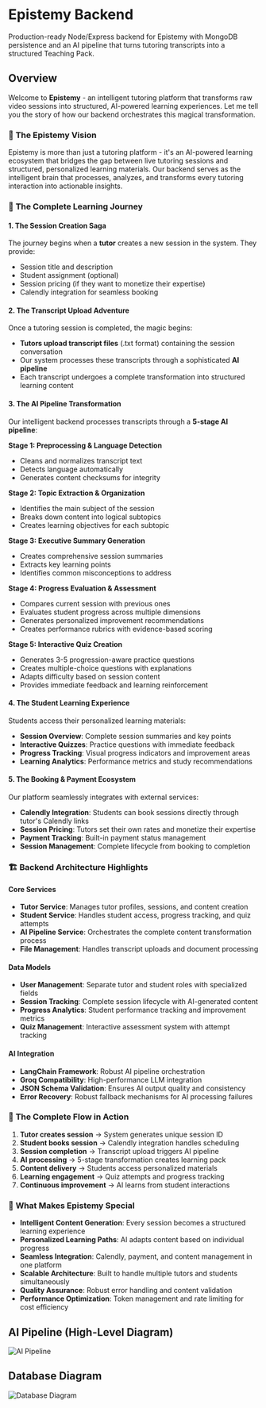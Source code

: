 # Epistemy Backend

Production-ready Node/Express backend for Epistemy with MongoDB persistence and an AI pipeline that turns tutoring transcripts into a structured Teaching Pack.

## Overview

Welcome to **Epistemy** - an intelligent tutoring platform that transforms raw video sessions into structured, AI-powered learning experiences. Let me tell you the story of how our backend orchestrates this magical transformation.

### 🎯 **The Epistemy Vision**

Epistemy is more than just a tutoring platform - it's an AI-powered learning ecosystem that bridges the gap between live tutoring sessions and structured, personalized learning materials. Our backend serves as the intelligent brain that processes, analyzes, and transforms every tutoring interaction into actionable insights.

### 🚀 **The Complete Learning Journey**

#### **1. The Session Creation Saga**
The journey begins when a **tutor** creates a new session in the system. They provide:
- Session title and description
- Student assignment (optional)
- Session pricing (if they want to monetize their expertise)
- Calendly integration for seamless booking

#### **2. The Transcript Upload Adventure**
Once a tutoring session is completed, the magic begins:
- **Tutors upload transcript files** (.txt format) containing the session conversation
- Our system processes these transcripts through a sophisticated **AI pipeline**
- Each transcript undergoes a complete transformation into structured learning content

#### **3. The AI Pipeline Transformation**
Our intelligent backend processes transcripts through a **5-stage AI pipeline**:

**Stage 1: Preprocessing & Language Detection**
- Cleans and normalizes transcript text
- Detects language automatically
- Generates content checksums for integrity

**Stage 2: Topic Extraction & Organization**
- Identifies the main subject of the session
- Breaks down content into logical subtopics
- Creates learning objectives for each subtopic

**Stage 3: Executive Summary Generation**
- Creates comprehensive session summaries
- Extracts key learning points
- Identifies common misconceptions to address

**Stage 4: Progress Evaluation & Assessment**
- Compares current session with previous ones
- Evaluates student progress across multiple dimensions
- Generates personalized improvement recommendations
- Creates performance rubrics with evidence-based scoring

**Stage 5: Interactive Quiz Creation**
- Generates 3-5 progression-aware practice questions
- Creates multiple-choice questions with explanations
- Adapts difficulty based on session content
- Provides immediate feedback and learning reinforcement

#### **4. The Student Learning Experience**
Students access their personalized learning materials:
- **Session Overview**: Complete session summaries and key points
- **Interactive Quizzes**: Practice questions with immediate feedback
- **Progress Tracking**: Visual progress indicators and improvement areas
- **Learning Analytics**: Performance metrics and study recommendations

#### **5. The Booking & Payment Ecosystem**
Our platform seamlessly integrates with external services:
- **Calendly Integration**: Students can book sessions directly through tutor's Calendly links
- **Session Pricing**: Tutors set their own rates and monetize their expertise
- **Payment Tracking**: Built-in payment status management
- **Session Management**: Complete lifecycle from booking to completion

### 🏗️ **Backend Architecture Highlights**

#### **Core Services**
- **Tutor Service**: Manages tutor profiles, sessions, and content creation
- **Student Service**: Handles student access, progress tracking, and quiz attempts
- **AI Pipeline Service**: Orchestrates the complete content transformation process
- **File Management**: Handles transcript uploads and document processing

#### **Data Models**
- **User Management**: Separate tutor and student roles with specialized fields
- **Session Tracking**: Complete session lifecycle with AI-generated content
- **Progress Analytics**: Student performance tracking and improvement metrics
- **Quiz Management**: Interactive assessment system with attempt tracking

#### **AI Integration**
- **LangChain Framework**: Robust AI pipeline orchestration
- **Groq Compatibility**: High-performance LLM integration
- **JSON Schema Validation**: Ensures AI output quality and consistency
- **Error Recovery**: Robust fallback mechanisms for AI processing failures

### 🔄 **The Complete Flow in Action**

1. **Tutor creates session** → System generates unique session ID
2. **Student books session** → Calendly integration handles scheduling
3. **Session completion** → Transcript upload triggers AI pipeline
4. **AI processing** → 5-stage transformation creates learning pack
5. **Content delivery** → Students access personalized materials
6. **Learning engagement** → Quiz attempts and progress tracking
7. **Continuous improvement** → AI learns from student interactions

### 🌟 **What Makes Epistemy Special**

- **Intelligent Content Generation**: Every session becomes a structured learning experience
- **Personalized Learning Paths**: AI adapts content based on individual progress
- **Seamless Integration**: Calendly, payment, and content management in one platform
- **Scalable Architecture**: Built to handle multiple tutors and students simultaneously
- **Quality Assurance**: Robust error handling and content validation
- **Performance Optimization**: Token management and rate limiting for cost efficiency

## AI Pipeline (High-Level Diagram)

![AI Pipeline](https://res.cloudinary.com/dwakiaafh/image/upload/v1756441896/epistemy_pipeline_sketchflow_v2_fhipzl.png)

## Database Diagram

![Database Diagram](https://res.cloudinary.com/dwakiaafh/image/upload/v1756617058/epistemy_flow_diagram_white_nyoj5d.png)



